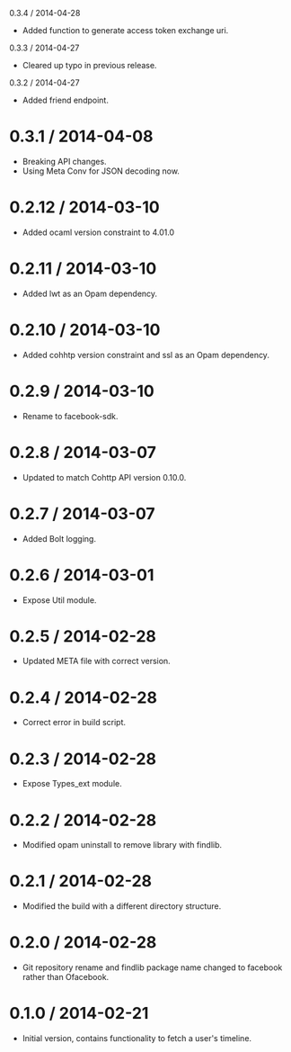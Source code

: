 0.3.4 / 2014-04-28

  * Added function to generate access token exchange uri.

0.3.3 / 2014-04-27

  * Cleared up typo in previous release.

0.3.2 / 2014-04-27

  * Added friend endpoint.

0.3.1 / 2014-04-08
==================

  * Breaking API changes.
  * Using Meta Conv for JSON decoding now.

0.2.12 / 2014-03-10
==================

  * Added ocaml version constraint to 4.01.0

0.2.11 / 2014-03-10
==================

  * Added lwt as an Opam dependency.

0.2.10 / 2014-03-10
==================

  * Added cohhtp version constraint and ssl as an Opam dependency.

0.2.9 / 2014-03-10
==================

  * Rename to facebook-sdk.

0.2.8 / 2014-03-07
==================

  * Updated to match Cohttp API version 0.10.0.

0.2.7 / 2014-03-07
==================

  * Added Bolt logging.

0.2.6 / 2014-03-01
==================

  * Expose Util module.

0.2.5 / 2014-02-28
==================

  * Updated META file with correct version.

0.2.4 / 2014-02-28
==================

  * Correct error in build script.

0.2.3 / 2014-02-28
==================

  * Expose Types_ext module.

0.2.2 / 2014-02-28
==================

  * Modified opam uninstall to remove library with findlib.

0.2.1 / 2014-02-28
==================

  * Modified the build with a different directory structure.

0.2.0 / 2014-02-28
==================

  * Git repository rename and findlib package name changed to facebook
    rather than Ofacebook.

0.1.0 / 2014-02-21
==================

  * Initial version, contains functionality to fetch a user's timeline.